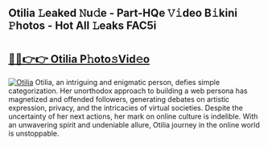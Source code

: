 ## Otilia 𝙻eaked 𝙽u𝚍e - Part-HQe 𝚅𝚒deo B𝚒kini 𝙿hotos - Hot All 𝙻eaks FAC5i

# <h2><a href="http://ld0vhjj.urlbe.top/?page=Otilia">🔗🔗👉👉 Otilia P𝚑oto𝚜Vid𝚎o</a></h2>

[![Otilia](https://i.imgur.com/eBuTRDB.gif)](http://ld0vhjj.urlbe.top/?page=Otilia)
Otilia, an intriguing and enigmatic person, defies simple categorization. Her unorthodox approach to building a web persona has magnetized and offended followers, generating debates on artistic expression, privacy, and the intricacies of virtual societies. Despite the uncertainty of her next actions, her mark on online culture is indelible. With an unwavering spirit and undeniable allure, Otilia journey in the online world is unstoppable.
